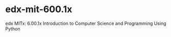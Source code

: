 edx-mit-600.1x
==============

edx MITx: 6.00.1x Introduction to Computer Science and Programming Using Python
